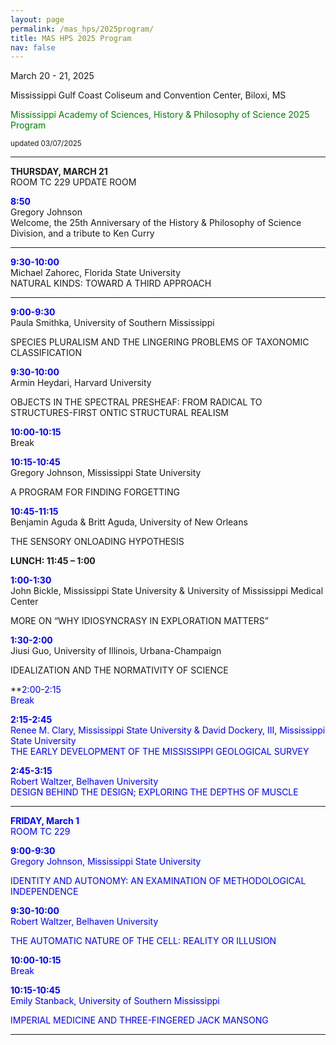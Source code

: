 ```yaml
---
layout: page
permalink: /mas_hps/2025program/
title: MAS HPS 2025 Program
nav: false
---
```


March 20 - 21, 2025

Mississippi Gulf Coast Coliseum and Convention Center, Biloxi, MS


<font color="green">Mississippi Academy of Sciences, History & Philosophy of Science 2025 Program</font>

<small>updated 03/07/2025</small>

---

**THURSDAY, MARCH 21**<br>
ROOM TC 229  UPDATE ROOM

**<font color="blue">8:50</font>** 		
Gregory Johnson<br>
Welcome, the 25th Anniversary of the History & Philosophy of Science Division, and a tribute to Ken Curry

---
**<font color="blue">9:30-10:00</font>**<br>
Michael Zahorec, Florida State University<br>
NATURAL KINDS: TOWARD A THIRD APPROACH

---

**<font color="blue">9:00-9:30</font>**<br>
Paula Smithka, University of Southern Mississippi<br>

SPECIES PLURALISM AND THE LINGERING PROBLEMS OF TAXONOMIC CLASSIFICATION

**<font color="blue">9:30-10:00</font>**<br>
Armin Heydari, Harvard University<br>

OBJECTS IN THE SPECTRAL PRESHEAF: FROM RADICAL TO STRUCTURES-FIRST ONTIC STRUCTURAL REALISM


**<font color="blue">10:00-10:15</font>**<br>
Break


**<font color="blue">10:15-10:45</font>**<br>
Gregory Johnson, Mississippi State University<br> 

A PROGRAM FOR FINDING FORGETTING

**<font color="blue">10:45-11:15</font>**<br>
Benjamin Aguda & Britt Aguda, University of New Orleans<br>

THE SENSORY ONLOADING HYPOTHESIS

**LUNCH: 11:45 – 1:00**

**<font color="blue">1:00-1:30</font>**<br>
John Bickle, Mississippi State University & University of Mississippi Medical Center<br>

MORE ON “WHY IDIOSYNCRASY IN EXPLORATION MATTERS”

**<font color="blue">1:30-2:00</font>**<br>
Jiusi Guo, University of Illinois, Urbana-Champaign<br>

IDEALIZATION AND THE NORMATIVITY OF SCIENCE
 
**<font color="blue">2:00-2:15	
Break

**<font color="blue">2:15-2:45</font>**<br>
Renee M. Clary, Mississippi State University & David Dockery, III, Mississippi State University<br>
THE EARLY DEVELOPMENT OF THE MISSISSIPPI GEOLOGICAL SURVEY

**<font color="blue">2:45-3:15</font>**<br>
Robert Waltzer, Belhaven University<br>
DESIGN BEHIND THE DESIGN; EXPLORING THE DEPTHS OF MUSCLE


---
 
**FRIDAY, March 1**<br>
ROOM TC 229

**<font color="blue">9:00-9:30</font>**<br>
Gregory Johnson, Mississippi State University<br>

IDENTITY AND AUTONOMY: AN EXAMINATION OF METHODOLOGICAL INDEPENDENCE

**<font color="blue">9:30-10:00</font>**<br>
Robert Waltzer, Belhaven University<br>

THE AUTOMATIC NATURE OF THE CELL: REALITY OR ILLUSION


**<font color="blue">10:00-10:15</font>**<br>
Break


**<font color="blue">10:15-10:45</font>**<br>
Emily Stanback, University of Southern Mississippi<br>

IMPERIAL MEDICINE AND THREE-FINGERED JACK MANSONG

---

